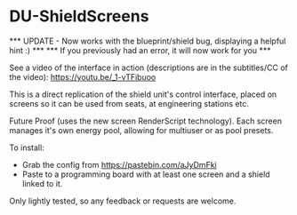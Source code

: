 # DU-ShieldScreens

*** UPDATE - Now works with the blueprint/shield bug, displaying a helpful hint :) ***
*** If you previously had an error, it will now work for you ***

See a video of the interface in action (descriptions are in the subtitles/CC of the video): https://youtu.be/_1-vTFibuoo

This is a direct replication of the shield unit's control interface, placed on screens so it can be used from seats, at engineering stations etc.

Future Proof (uses the new screen RenderScript technology).
Each screen manages it's own energy pool, allowing for multiuser or as pool presets.

To install:
- Grab the config from https://pastebin.com/aJyDmFki
- Paste to a programming board with at least one screen and a shield linked to it.

Only lightly tested, so any feedback or requests are welcome.
